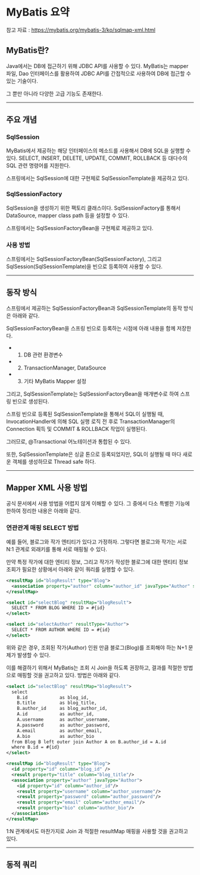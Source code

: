 # MyBatis 요약

참고 자료 : https://mybatis.org/mybatis-3/ko/sqlmap-xml.html

## MyBatis란?

Java에서는 DB에 접근하기 위해 JDBC API를 사용할 수 있다. MyBatis는 mapper 파일, Dao 인터페이스를 활용하여 JDBC API를 간접적으로 사용하여 DB에 접근할 수 있는 기술이다.

그 뿐만 아니라 다양한 고급 기능도 존재한다.

***

## 주요 개념

### SqlSession

MyBatis에서 제공하는 해당 인터페이스의 메소드를 사용해서 DB에 SQL을 실행할 수 있다. SELECT, INSERT, DELETE, UPDATE, COMMIT, ROLLBACK 등 대다수의 SQL 관련 명령어를 지원한다.

스프링에서는 SqlSession에 대한 구현체로 SqlSessionTemplate을 제공하고 있다.

### SqlSessionFactory

SqlSession을 생성하기 위한 팩토리 클래스이다. SqlSessionFactory를 통해서 DataSource, mapper class path 등을 설정할 수 있다.

스프링에서는 SqlSessionFactoryBean을 구현체로 제공하고 있다.

### 사용 방법

스프링에서는 SqlSessionFactoryBean(SqlSessionFactory), 그리고 SqlSession(SqlSessionTemplate)을 빈으로 등록하여 사용할 수 있다.

***

## 동작 방식

스프링에서 제공하는 SqlSessionFactoryBean과 SqlSessionTemplate의 동작 방식은 아래와 같다.

SqlSessionFactoryBean을 스프링 빈으로 등록하는 시점에 아래 내용을 함께 저장한다.

+ 1. DB 관련 환경변수
+ 2. TransactionManager, DataSource
+ 3. 기타 MyBatis Mapper 설정

그리고, SqlSessionTemplate는 SqlSessionFactoryBean을 매개변수로 하여 스프링 빈으로 생성된다.

스프링 빈으로 등록된 SqlSessionTemplate을 통해서 SQL이 실행될 때, InvocationHandler에 의해 SQL 실행 로직 전 후로 TransactionManager의 Connection 획득 및 COMMIT & ROLLBACK 작업이 실행된다.

그러므로, @Transactional 어노테이션과 통합된 수 있다.

또한, SqlSessionTemplate은 싱글 톤으로 등록되었지만, SQL이 실행될 때 마다 새로운 객체를 생성하므로 Thread safe 하다.

***

## Mapper XML 사용 방법

공식 문서에서 사용 방법을 어렵지 않게 이해할 수 있다. 그 중에서 다소 특별한 기능에 한하여 정리한 내용은 아래와 같다.

### 연관관계 매핑 SELECT 방법

예를 들어, 블로그와 작가 엔티티가 있다고 가정하자. 그렇다면 블로그와 작가는 서로 N:1 관계로 외래키를 통해 서로 매핑될 수 있다.

만약 특정 작가에 대한 엔티티 정보, 그리고 작가가 작성한 블로그에 대한 엔티티 정보 조회가 필요한 상황에서 아래와 같이 쿼리를 실행할 수 있다.

```xml
<resultMap id="blogResult" type="Blog">
  <association property="author" column="author_id" javaType="Author" select="selectAuthor"/>
</resultMap>

<select id="selectBlog" resultMap="blogResult">
  SELECT * FROM BLOG WHERE ID = #{id}
</select>

<select id="selectAuthor" resultType="Author">
  SELECT * FROM AUTHOR WHERE ID = #{id}
</select>
```

위와 같은 경우, 조회된 작가(Author) 인원 만큼 블로그(Blog)를 조회해야 하는 N+1 문제가 발생할 수 있다.

이를 해결하기 위해서 MyBatis는 조회 시 Join을 하도록 권장하고, 결과를 적절한 방법으로 매핑할 것을 권고하고 있다. 방법은 아래와 같다.

```xml
<select id="selectBlog" resultMap="blogResult">
  select
    B.id            as blog_id,
    B.title         as blog_title,
    B.author_id     as blog_author_id,
    A.id            as author_id,
    A.username      as author_username,
    A.password      as author_password,
    A.email         as author_email,
    A.bio           as author_bio
  from Blog B left outer join Author A on B.author_id = A.id
  where B.id = #{id}
</select>
```

```xml
<resultMap id="blogResult" type="Blog">
  <id property="id" column="blog_id" />
  <result property="title" column="blog_title"/>
  <association property="author" javaType="Author">
    <id property="id" column="author_id"/>
    <result property="username" column="author_username"/>
    <result property="password" column="author_password"/>
    <result property="email" column="author_email"/>
    <result property="bio" column="author_bio"/>
  </association>
</resultMap>
```

1:N 관계에서도 마찬가지로 Join 과 적절한 resultMap 매핑을 사용할 것을 권고하고 있다.


***

## 동적 쿼리




